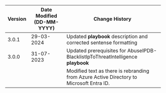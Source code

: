 | **Version** | **Date Modified (DD-MM-YYYY)** | **Change History**                                                               |
|-------------|--------------------------------|----------------------------------------------------------------------------------|
| 3.0.1       | 29-03-2024                     | Updated **playbook** description and corrected sentense formatting			      |
| 3.0.0       | 31-07-2023                     | Updated prerequisites for  AbuseIPDB-BlacklistIpToThreatIntelligence **playbook**    |
|             |                                | Modified text as there is rebranding from Azure Active Directory to Microsoft Entra ID.         |